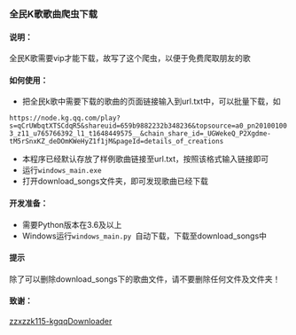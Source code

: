 ### 全民K歌歌曲爬虫下载

#### 说明：

全民K歌需要vip才能下载，故写了这个爬虫，以便于免费爬取朋友的歌

#### 如何使用：

* 把全民k歌中需要下载的歌曲的页面链接输入到url.txt中，可以批量下载，如

`https://node.kg.qq.com/play?s=qCrUWbqtXTSCdqR5&shareuid=659b9882232b348236&topsource=a0_pn201001003_z11_u765766392_l1_t1648449575__&chain_share_id=_UGWekeQ_P2Xgdme-tM5rSnxKZ_deDOmKWeHyZ1f1jM&pageId=details_of_creations`

* 本程序已经默认存放了样例歌曲链接至url.txt，按照该格式输入链接即可
* 运行`windows_main.exe`
* 打开download_songs文件夹，即可发现歌曲已经下载

#### 开发准备：

* 需要Python版本在3.6及以上
* Windows运行`windows_main.py `自动下载，下载至download_songs中

#### 提示

除了可以删除download_songs下的歌曲文件，请不要删除任何文件及文件夹！

#### 致谢：

[zzxzzk115-kgqqDownloader](https://github.com/zzxzzk115/kgqqDownloader)

